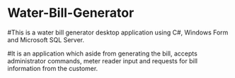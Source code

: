 # Water-Bill-Generator
#This is a water bill generator desktop application using C#, Windows Form and Microsoft SQL Server. 

#It is an application which aside from generating the bill, accepts administrator commands, meter reader input and requests for bill information from the customer. 
